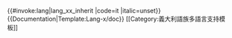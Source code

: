 <includeonly>{{#invoke:lang|lang_xx_inherit |code=it |italic=unset}}</includeonly><noinclude>
{{Documentation|Template:Lang-x/doc}}
[[Category:義大利語族多語言支持模板]]
</noinclude>